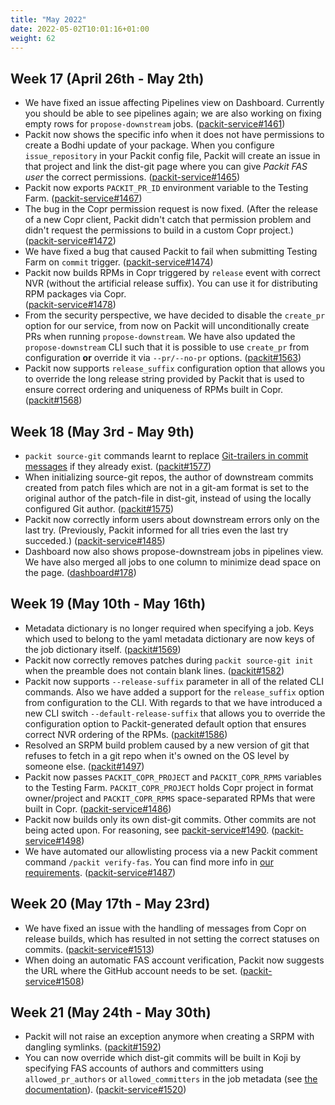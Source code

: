 ```yaml
---
title: "May 2022"
date: 2022-05-02T10:01:16+01:00
weight: 62
---
```


## Week 17 (April 26th - May 2th)

- We have fixed an issue affecting Pipelines view on Dashboard. Currently you should be able to see pipelines again; we are also working on fixing empty rows for `propose-downstream` jobs.
  ([packit-service#1461](https://github.com/packit/packit-service/pull/1461))
- Packit now shows the specific info when it does not have permissions to create a Bodhi update of your package.
  When you configure `issue_repository` in your Packit config file, Packit will create an issue in that project and link the dist-git page where you can give _Packit FAS user_ the correct permissions.
  ([packit-service#1465](https://github.com/packit/packit-service/pull/1465))
- Packit now exports `PACKIT_PR_ID` environment variable to the Testing Farm.
  ([packit-service#1467](https://github.com/packit/packit-service/pull/1467))
- The bug in the Copr permission request is now fixed. (After the release of a new Copr client, Packit didn't catch that permission problem and didn't request the permissions to build in a custom Copr project.)
  ([packit-service#1472](https://github.com/packit/packit-service/pull/1472))
- We have fixed a bug that caused Packit to fail when submitting Testing Farm on `commit` trigger.
  ([packit-service#1474](https://github.com/packit/packit-service/pull/1472))
- Packit now builds RPMs in Copr triggered by `release` event with correct NVR (without the artificial release suffix). You can use it for distributing RPM packages via Copr.  
  ([packit-service#1478](https://github.com/packit/packit-service/pull/1478))
- From the security perspective, we have decided to disable the `create_pr` option for our service, from now on Packit will unconditionally create PRs when running `propose-downstream`.
  We have also updated the `propose-downstream` CLI such that it is possible to use `create_pr` from configuration **or** override it via `--pr/--no-pr` options.
  ([packit#1563](https://github.com/packit/packit/pull/1563))
- Packit now supports `release_suffix` configuration option that allows you to override the long release string provided by Packit that is used to ensure correct ordering and uniqueness of RPMs built in Copr.
  ([packit#1568](https://github.com/packit/packit/pull/1568))

## Week 18 (May 3rd - May 9th)

- `packit source-git` commands learnt to replace [Git-trailers in commit messages](https://packit.dev/source-git/work-with-source-git/control-patch-generation/) if they already exist. ([packit#1577](https://github.com/packit/packit/pull/1577))
- When initializing source-git repos, the author of downstream commits created from patch files which are not in a git-am format is set to the original author of the patch-file in dist-git, instead of using the locally configured Git author. ([packit#1575](https://github.com/packit/packit/pull/1575))
- Packit now correctly inform users about downstream errors only on the last try. (Previously, Packit informed for all tries even the last try succeded.) ([packit-service#1485](https://github.com/packit/packit-service/pull/1485))
- Dashboard now also shows propose-downstream jobs in pipelines view. We have also merged all jobs to one column to minimize dead space on the page. ([dashboard#178](https://github.com/packit/dashboard/pull/178))

## Week 19 (May 10th - May 16th)

- Metadata dictionary is no longer required when specifying a job. Keys which used to belong to the yaml metadata dictionary are now keys of the job dictionary itself. ([packit#1569](https://github.com/packit/packit/pull/1569))
- Packit now correctly removes patches during `packit source-git init` when the preamble does not contain blank lines. ([packit#1582](https://github.com/packit/packit/pull/1582))
- Packit now supports `--release-suffix` parameter in all of the related CLI commands. Also we have added a support for the `release_suffix` option from configuration to the CLI. With regards to that we have introduced a new CLI switch `--default-release-suffix` that allows you to override the configuration option to Packit-generated default option that ensures correct NVR ordering of the RPMs. ([packit#1586](https://github.com/packit/packit/pull/1586))
- Resolved an SRPM build problem caused by a new version of git that refuses to fetch in a git repo when it's owned on the OS level by someone else. ([packit#1497](https://github.com/packit/packit-service/pull/1497))
- Packit now passes `PACKIT_COPR_PROJECT` and `PACKIT_COPR_RPMS` variables to the Testing Farm. `PACKIT_COPR_PROJECT` holds Copr project in format owner/project and `PACKIT_COPR_RPMS` space-separated RPMs that were built in Copr. ([packit-service#1486](https://github.com/packit/packit-service/pull/1486))
- Packit now builds only its own dist-git commits. Other commits are not being acted upon. For reasoning, see [packit-service#1490](https://github.com/packit/packit-service/issues/1490). ([packit-service#1498](https://github.com/packit/packit-service/pull/1498))
- We have automated our allowlisting process via a new Packit comment command `/packit verify-fas`. You can find more info in [our requirements](https://packit.dev/docs/guide/#2-approval). ([packit-service#1487](https://github.com/packit/packit-service/pull/1487))

## Week 20 (May 17th - May 23rd)

- We have fixed an issue with the handling of messages from Copr on release builds, which has resulted in not setting the correct statuses on commits. ([packit-service#1513](https://github.com/packit/packit-service/pull/1513))
- When doing an automatic FAS account verification, Packit now suggests the URL where the GitHub account needs to be set. ([packit-service#1508](https://github.com/packit/packit-service/pull/1508))

## Week 21 (May 24th - May 30th)

- Packit will not raise an exception anymore when creating a SRPM with dangling symlinks. ([packit#1592](https://github.com/packit/packit/pull/1592))
- You can now override which dist-git commits will be built in Koji by specifying FAS accounts of authors and committers using
  `allowed_pr_authors` or `allowed_committers` in the job metadata (see [the documentation](https://packit.dev/docs/configuration/#koji_build)). ([packit-service#1520](https://github.com/packit/packit-service/pull/1520))
